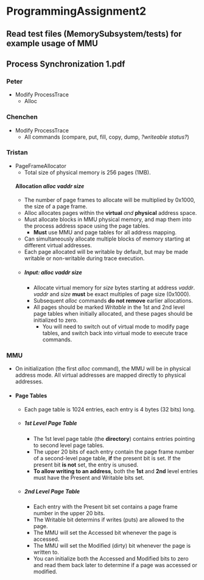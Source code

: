# ProgrammingAssignment2

## Read test files (MemorySubsystem/tests) for example usage of MMU
## Process Synchronization 1.pdf

### Peter
- Modify ProcessTrace
  - Alloc

### Chenchen
- Modify ProcessTrace
  - All commands (compare, put, fill, copy, dump, *?writeable status?*)

### Tristan
- PageFrameAllocator
  - Total size of physical memory is 256 pages (1MB).
  #### Allocation *alloc* *vaddr* *size*
  - The number of page frames to allocate will be multiplied by 0x1000, the size of a page frame. 
  - Alloc allocates pages within the **virtual** *and* **physical** address space.
  - Must allocate blocks in MMU physical memory, and map them into the process address space using the page tables.
    - **Must** use MMU and page tables for all address mapping.
  - Can simultaneously allocate multiple blocks of memory starting at different virtual addresses.
  - Each page allocated will be writable by default, but may be made writable or non-writable during trace execution.
  - ##### Input: *alloc* *vaddr* *size*
    - Allocate virtual memory for *size* bytes starting at address *vaddr*. *vaddr* and *size* **must** be exact multiples of page size (0x1000).
    - Subsequent *alloc* commands **do not remove** earlier allocations. 
    - All pages should be marked *Writable* in the 1st and 2nd level page tables when initially allocated, and these pages should be initialized to zero.
        - You will need to switch out of virtual mode to modify page tables, and switch back into virtual mode to execute trace commands.

### MMU
- On initialization (the first *alloc* command), the MMU will be in physical address mode. All virtual addresses are mapped directly to physical addresses. 
- #### Page Tables
    - Each page table is 1024 entries, each entry is 4 bytes (32 bits) long.
    - ##### 1st Level Page Table
        - The 1st level page table (the **directory**) contains entries pointing to second level page tables.
        - The upper 20 bits of each entry contain the page frame number of a second-level page table, **if** the present bit is set. If the present bit **is not** set, the entry is unused. 
        - **To allow writing to an address**, both the **1st** and **2nd** level entries must have the Present and Writable bits set.
    - ##### 2nd Level Page Table
        - Each entry with the Present bit set contains a page frame number in the upper 20 bits. 
        - The Writable bit determins if writes (puts) are allowed to the page.
        - The MMU will set the Accessed bit whenever the page is accessed. 
        - The MMU will set the Modified (dirty) bit whenever the page is written to.
        - You can initialize both the Accessed and Modified bits to zero and read them back later to determine if a page was accessed or modified.
